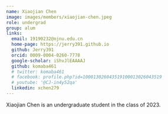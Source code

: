 ```yaml
---
name: Xiaojian Chen
image: images/members/xiaojian-chen.jpeg
role: undergrad
group: alum
links:
  email: 19190232@njnu.edu.cn
  home-page: https://jerry391.github.io
  github: Jerry391
  orcid: 0009-0004-0260-7778
  google-scholar: iShvJlEAAAAJ
  github: komaba461
  # twitter: komaba461
  # facebook: profile.php?id=100013026043519100013026043519
  # youtube: '@CJ-in4y52qa'
  linkedin: xchen279
---
```


Xiaojian Chen is an undergraduate student in the class of 2023.